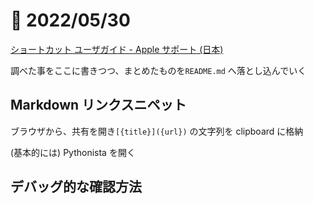 # 📝 2022/05/30

[ショートカット ユーザガイド - Apple サポート (日本)](https://support.apple.com/ja-jp/guide/shortcuts/welcome/ios)

調べた事をここに書きつつ、まとめたものを`README.md` へ落とし込んでいく

## Markdown リンクスニペット

ブラウザから、共有を開き`[{title}]({url})` の文字列を clipboard に格納

(基本的には) Pythonista を開く


## デバッグ的な確認方法

